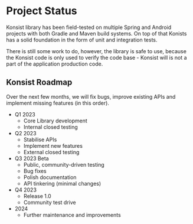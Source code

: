 # Project Status

Konsist library has been field-tested on multiple Spring and Android projects with both Gradle and Maven build systems. On top of that Konists has a solid foundation in the form of unit and integration tests.

There is still some work to do, however, the library is safe to use, because the Konsist code is only used to verify the code base - Konsist will is not a part of the application production code.

## Konsist Roadmap

Over the next few months, we will fix bugs, improve existing APIs and implement missing features (in this order).

* Q1 2023
  * Core Library development
  * Internal closed testing&#x20;
* Q2 2023
  * Stabilise APIs
  * Implement new features
  * External closed testing&#x20;
* Q3 2023 Beta
  * Public, community-driven testing
  * Bug fixes
  * Polish documentation
  * API tinkering (minimal changes)
* Q4 2023
  * Release 1.0
  * Community test drive
* 2024
  * Further maintenance and improvements
